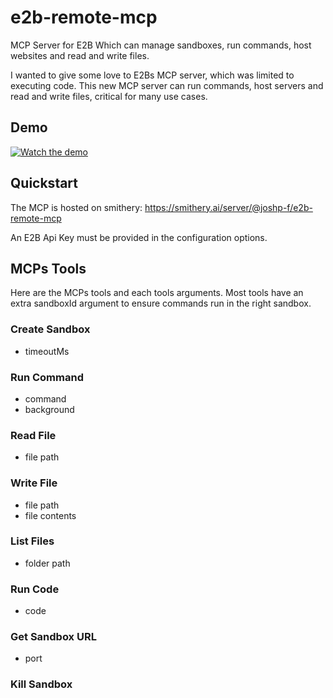 # e2b-remote-mcp
MCP Server for E2B Which can manage sandboxes, run commands, host websites and read and write files.

I wanted to give some love to E2Bs MCP server, which was limited to executing code. This new MCP server can run commands, host servers and read and write files, critical for many use cases.

## Demo
[![Watch the demo](https://img.youtube.com/vi/uqXyxrYArvU/0.jpg)](https://www.youtube.com/watch?v=uqXyxrYArvU)


## Quickstart
The MCP is hosted on smithery: 
https://smithery.ai/server/@joshp-f/e2b-remote-mcp

An E2B Api Key must be provided in the configuration options.
## MCPs Tools
Here are the MCPs tools and each tools arguments.
Most tools have an extra sandboxId argument to ensure commands run in the right sandbox.
### Create Sandbox
- timeoutMs
### Run Command
- command
- background
### Read File
- file path
### Write File
- file path
- file contents
### List Files
- folder path
### Run Code
- code
### Get Sandbox URL
- port
### Kill Sandbox
